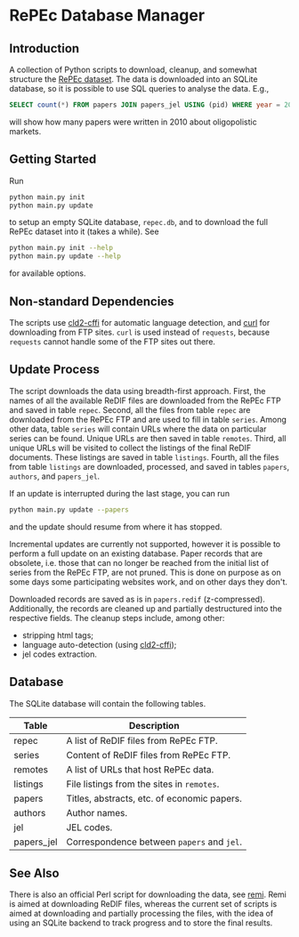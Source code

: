 # RePEc Database Manager

## Introduction

A collection of Python scripts to download, cleanup, and somewhat structure the [RePEc dataset](http://repec.org/). The data is downloaded into an SQLite database, so it is possible to use SQL queries to analyse the data. E.g.,

```sql
SELECT count(*) FROM papers JOIN papers_jel USING (pid) WHERE year = 2010  AND code = 'D43'
```

will show how many papers were written in 2010 about oligopolistic markets.

## Getting Started
Run

```bash
python main.py init
python main.py update
```

to setup an empty SQLite database, `repec.db`, and to download the full RePEc dataset into it (takes a while). See

```bash
python main.py init --help
python main.py update --help
```

for available options.

## Non-standard Dependencies

The scripts use [cld2-cffi](https://github.com/GregBowyer/cld2-cffi) for automatic language detection, and [curl](https://curl.se/) for downloading from FTP sites. `curl` is used instead of `requests`, because `requests` cannot handle some of the FTP sites out there.

## Update Process

The script downloads the data using breadth-first approach. First, the names of all the available ReDIF files are downloaded from the RePEc FTP and saved in table `repec`. Second, all the files from table `repec` are downloaded from the RePEc FTP and are used to fill in table `series`. Among other data, table `series` will contain URLs where the data on particular series can be found. Unique URLs are then saved in table `remotes`. Third, all unique URLs will be visited to collect the listings of the final ReDIF documents. These listings are saved in table `listings`. Fourth, all the files from table `listings` are downloaded, processed, and saved in tables `papers`, `authors`, and `papers_jel`.

If an update is interrupted during the last stage, you can run
```bash
python main.py update --papers
```

and the update should resume from where it has stopped.

Incremental updates are currently not supported, however it is possible to perform a full update on an existing database. Paper records that are obsolete, i.e. those that can no longer be reached from the initial list of series from the RePEc FTP, are not pruned. This is done on purpose as on some days some participating websites work, and on other days they don't.

Downloaded records are saved as is in `papers.redif` (z-compressed). Additionally, the records are cleaned up and partially destructured into the respective fields. The cleanup steps include, among other:

- stripping html tags;
- language auto-detection (using [cld2-cffi](https://github.com/GregBowyer/cld2-cffi));
- jel codes extraction.

## Database

The SQLite database will contain the following tables.

Table      | Description
-----------|------------
repec      | A list of ReDIF files from RePEc FTP.
series     | Content of ReDIF files from RePEc FTP.
remotes    | A list of URLs that host RePEc data.
listings   | File listings from the sites in `remotes`.
papers     | Titles, abstracts, etc. of economic papers.
authors    | Author names.
jel        | JEL codes.
papers_jel | Correspondence between `papers` and `jel`.

## See Also

There is also an official Perl script for downloading the data, see [remi](https://ideas.repec.org/c/rpc/script/remi.html). Remi is aimed at downloading ReDIF files, whereas the current set of scripts is aimed at downloading and partially processing the files, with the idea of using an SQLite backend to track progress and to store the final results.
